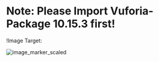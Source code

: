 # Note: Please Import Vuforia-Package 10.15.3 first!


!Image Target:

![image_marker_scaled](https://user-images.githubusercontent.com/102576990/235525035-6df249d1-2802-4402-9226-62ab79fe8693.jpg)
